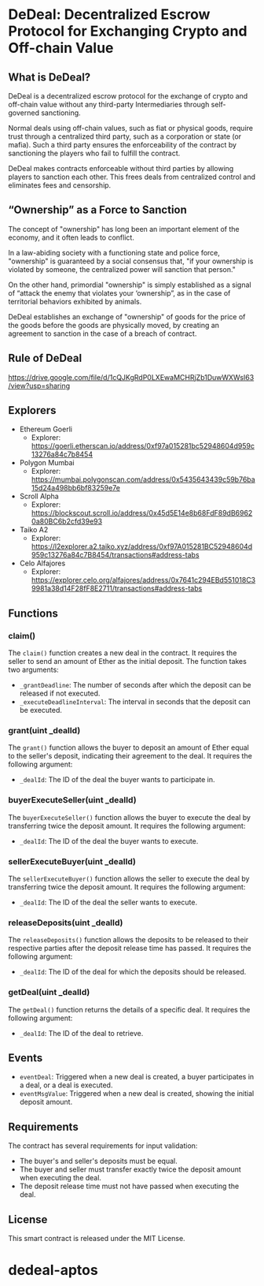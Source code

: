 # DeDeal: Decentralized Escrow Protocol for Exchanging Crypto and Off-chain Value

## What is DeDeal?

DeDeal is a decentralized escrow protocol for the exchange of crypto and off-chain value without any third-party Intermediaries through self-governed sanctioning.

Normal deals using off-chain values, such as fiat or physical goods, require trust through a centralized third party, such as a corporation or state (or mafia). Such a third party ensures the enforceability of the contract by sanctioning the players who fail to fulfill the contract.

DeDeal makes contracts enforceable without third parties by allowing players to sanction each other. This frees deals from centralized control and eliminates fees and censorship.

## “Ownership” as a Force to Sanction
The concept of "ownership" has long been an important element of the economy, and it often leads to conflict.

In a law-abiding society with a functioning state and police force, "ownership" is guaranteed by a social consensus that, "if your ownership is violated by someone, the centralized power will sanction that person."

On the other hand, primordial "ownership" is simply established as a signal of “attack the enemy that violates your ‘ownership”, as in the case of territorial behaviors exhibited by animals.

DeDeal establishes an exchange of "ownership" of goods for the price of the goods before the goods are physically moved, by creating an agreement to sanction in the case of a breach of contract.

## Rule of DeDeal
https://drive.google.com/file/d/1cQJKgRdP0LXEwaMCHRjZb1DuwWXWsI63/view?usp=sharing

## Explorers

- Ethereum Goerli
    - Explorer: https://goerli.etherscan.io/address/0xf97a015281bc52948604d959c13276a84c7b8454
- Polygon Mumbai
    - Explorer: https://mumbai.polygonscan.com/address/0x5435643439c59b76ba15d24a498bb6bf83259e7e
- Scroll Alpha
    - Explorer: https://blockscout.scroll.io/address/0x45d5E14e8b68FdF89dB69620a80BC6b2cfd39e93
- Taiko A2
    - Explorer: https://l2explorer.a2.taiko.xyz/address/0xf97A015281BC52948604d959c13276a84c7B8454/transactions#address-tabs
- Celo Alfajores
    - Explorer: https://explorer.celo.org/alfajores/address/0x7641c294EBd551018C39981a38d14F28fF8E2711/transactions#address-tabs


## Functions

### claim()

The `claim()` function creates a new deal in the contract. It requires the seller to send an amount of Ether as the initial deposit. The function takes two arguments:

- `_grantDeadline`: The number of seconds after which the deposit can be released if not executed.
- `_executeDeadlineInterval`: The interval in seconds that the deposit can be executed.

### grant(uint _dealId)

The `grant()` function allows the buyer to deposit an amount of Ether equal to the seller's deposit, indicating their agreement to the deal. It requires the following argument:

- `_dealId`: The ID of the deal the buyer wants to participate in.

### buyerExecuteSeller(uint _dealId)

The `buyerExecuteSeller()` function allows the buyer to execute the deal by transferring twice the deposit amount. It requires the following argument:

- `_dealId`: The ID of the deal the buyer wants to execute.

### sellerExecuteBuyer(uint _dealId)

The `sellerExecuteBuyer()` function allows the seller to execute the deal by transferring twice the deposit amount. It requires the following argument:

- `_dealId`: The ID of the deal the seller wants to execute.

### releaseDeposits(uint _dealId)

The `releaseDeposits()` function allows the deposits to be released to their respective parties after the deposit release time has passed. It requires the following argument:

- `_dealId`: The ID of the deal for which the deposits should be released.

### getDeal(uint _dealId)

The `getDeal()` function returns the details of a specific deal. It requires the following argument:

- `_dealId`: The ID of the deal to retrieve.

## Events

- `eventDeal`: Triggered when a new deal is created, a buyer participates in a deal, or a deal is executed.
- `eventMsgValue`: Triggered when a new deal is created, showing the initial deposit amount.

## Requirements

The contract has several requirements for input validation:

- The buyer's and seller's deposits must be equal.
- The buyer and seller must transfer exactly twice the deposit amount when executing the deal.
- The deposit release time must not have passed when executing the deal.

## License

This smart contract is released under the MIT License.
# dedeal-aptos
